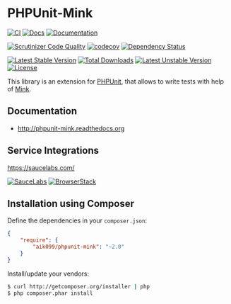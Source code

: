 # PHPUnit-Mink
[![CI](https://github.com/minkphp/phpunit-mink/actions/workflows/tests.yml/badge.svg)](https://github.com/minkphp/phpunit-mink/actions/workflows/tests.yml)
[![Docs](https://github.com/minkphp/phpunit-mink/actions/workflows/docs.yml/badge.svg)](https://github.com/minkphp/phpunit-mink/actions/workflows/docs.yml)
[![Documentation](https://readthedocs.org/projects/phpunit-mink/badge/?version=latest)](http://phpunit-mink.readthedocs.org/en/latest/)

[![Scrutinizer Code Quality](https://scrutinizer-ci.com/g/minkphp/phpunit-mink/badges/quality-score.png?b=master)](https://scrutinizer-ci.com/g/minkphp/phpunit-mink/?branch=master)
[![codecov](https://codecov.io/gh/minkphp/phpunit-mink/branch/master/graph/badge.svg?token=GV4K2at1WW)](https://codecov.io/gh/minkphp/phpunit-mink)
[![Dependency Status](https://www.versioneye.com/user/projects/52ad65e0ec1375ead3000049/badge.svg?style=flat)](https://www.versioneye.com/user/projects/52ad65e0ec1375ead3000049)

[![Latest Stable Version](https://poser.pugx.org/aik099/phpunit-mink/v/stable.svg)](https://packagist.org/packages/aik099/phpunit-mink) [![Total Downloads](https://poser.pugx.org/aik099/phpunit-mink/downloads.svg)](https://packagist.org/packages/aik099/phpunit-mink) [![Latest Unstable Version](https://poser.pugx.org/aik099/phpunit-mink/v/unstable.svg)](https://packagist.org/packages/aik099/phpunit-mink) [![License](https://poser.pugx.org/aik099/phpunit-mink/license.svg)](https://packagist.org/packages/aik099/phpunit-mink)

This library is an extension for [PHPUnit](https://phpunit.de), that allows to write tests with help of [Mink](https://github.com/minkphp/Mink).

## Documentation

* http://phpunit-mink.readthedocs.org

## Service Integrations

https://saucelabs.com/

[![SauceLabs](docs/assets/images/saucelabs_logo.png)](https://saucelabs.com/)
[![BrowserStack](docs/assets/images/browserstack_logo.png)](https://www.browserstack.com/)

## Installation using Composer

Define the dependencies in your ```composer.json```:
```json
{
	"require": {
		"aik099/phpunit-mink": "~2.0"
	}
}
```

Install/update your vendors:
```bash
$ curl http://getcomposer.org/installer | php
$ php composer.phar install
```
